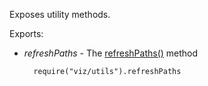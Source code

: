 Exposes utility methods.

Exports:

- *refreshPaths* - The [refreshPaths()](/api-reference/50%20Common/utils/viz/3%20Methods/refreshPaths().md '/Documentation/ApiReference/Common/utils/viz/Methods/#refreshPaths') method

        require("viz/utils").refreshPaths

